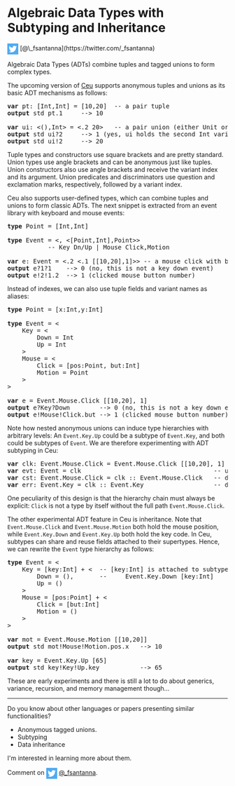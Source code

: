 # Algebraic Data Types with Subtyping and Inheritance

<img src="twitter.png" style="vertical-align:middle">
[@\_fsantanna](https://twitter.com/_fsantanna)

Algebraic Data Types (ADTs) combine tuples and tagged unions to form complex
types.

The upcoming version of [Ceu][1] supports anonymous tuples and unions as its
basic ADT mechanisms as follows:

[1]: https://github.com/fsantanna/ceu

<pre>
<b>var</b> pt: [Int,Int] = [10,20]  -- a pair tuple
<b>output</b> std pt.1     --> 10

<b>var</b> ui: <(),Int> = <.2 20>   -- a pair union (either Unit or Int)
<b>output</b> std ui?2     --> 1 (yes, ui holds the second Int variant)
<b>output</b> std ui!2     --> 20
</pre>

Tuple types and constructors use square brackets and are pretty standard.
Union types use angle brackets and can be anonymous just like tuples.
Union constructors also use angle brackets and receive the variant index and
its argument.
Union predicates and discriminators use question and exclamation marks,
respectively, followed by a variant index.

Ceu also supports user-defined types, which can combine tuples and unions to
form classic ADTs.
The next snippet is extracted from an event library with keyboard and mouse
events:

<pre>
<b>type</b> Point = [Int,Int]

<b>type</b> Event = <<Int,Int>, <[Point,Int],Point>>
           -- Key Dn/Up | Mouse Click,Motion

<b>var</b> e: Event = <.2 <.1 [[10,20],1]>> -- a mouse click with but=1 at pos=[10,20]
<b>output</b> e?1?1    --> 0 (no, this is not a key down event)
<b>output</b> e!2!1.2  --> 1 (clicked mouse button number)
</pre>

Instead of indexes, we can also use tuple fields and variant names as aliases:

<pre>
<b>type</b> Point = [x:Int,y:Int]

<b>type</b> Event = <
    Key = <
        Down = Int
        Up = Int
    >
    Mouse = <
        Click = [pos:Point, but:Int]
        Motion = Point
    >
>

<b>var</b> e = Event.Mouse.Click [[10,20], 1]
<b>output</b> e?Key?Down        --> 0 (no, this is not a key down event)
<b>output</b> e!Mouse!Click.but --> 1 (clicked mouse button number)
</pre>

Note how nested anonymous unions can induce type hierarchies with arbitrary
levels:
An `Event.Key.Up` could be a subtype of `Event.Key`, and both could be subtypes
of `Event`.
We are therefore experimenting with ADT subtyping in Ceu:

<pre>
<b>var</b> clk: Event.Mouse.Click = Event.Mouse.Click [[10,20], 1]
<b>var</b> evt: Event = clk                                    -- upcast always ok
<b>var</b> cst: Event.Mouse.Click = clk :: Event.Mouse.Click   -- downcast success
<b>var</b> err: Event.Key = clk :: Event.Key                   -- downcast error
</pre>

One peculiarity of this design is that the hierarchy chain must always be
explicit: `Click` is not a type by itself without the full path
`Event.Mouse.Click`.

The other experimental ADT feature in Ceu is inheritance.
Note that `Event.Mouse.Click` and `Event.Mouse.Motion` both hold the mouse
position, while `Event.Key.Down` and `Event.Key.Up` both hold the key code.
In Ceu, subtypes can share and reuse fields attached to their supertypes.
Hence, we can rewrite the `Event` type hierarchy as follows:

<pre>
<b>type</b> Event = <
    Key = [key:Int] + <  -- [key:Int] is attached to subtypes:
        Down = (),       --     Event.Key.Down [key:Int]
        Up = ()
    >
    Mouse = [pos:Point] + <
        Click = [but:Int]
        Motion = ()
    >
>

<b>var</b> mot = Event.Mouse.Motion [[10,20]]
<b>output</b> std mot!Mouse!Motion.pos.x   --> 10

<b>var</b> key = Event.Key.Up [65]
<b>output</b> std key!Key!Up.key           --> 65
</pre>

These are early experiments and there is still a lot to do about generics,
variance, recursion, and memory management though...

---

Do you know about other languages or papers presenting similar functionalities?

- Anonymous tagged unions.
- Subtyping
- Data inheritance

I'm interested in learning more about them.

Comment on <img src="twitter.png" style="vertical-align:middle"> [@\_fsantanna](https://twitter.com/_fsantanna/status/1505195728502722566).
